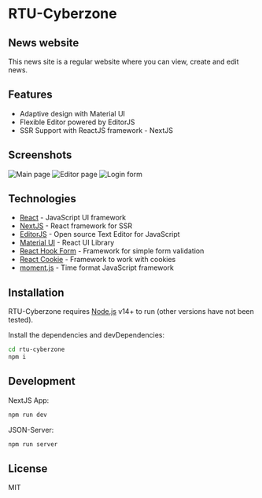 # RTU-Cyberzone 
## News website

This news site is a regular website where you can view, create and edit news.

## Features

- Adaptive design with Material UI
- Flexible Editor powered by EditorJS
- SSR Support with ReactJS framework - NextJS

## Screenshots

![Main page](https://i.imgur.com/7r8rzK1.png "Main page")
![Editor page](https://i.imgur.com/0qZpArJ.png "Editor page")
![Login form](https://i.imgur.com/k2IyGoX.png "Login form")

## Technologies

- [React] - JavaScript UI framework
- [NextJS] - React framework for SSR
- [EditorJS] - Open source Text Editor for JavaScript
- [Material UI] - React UI Library
- [React Hook Form] - Framework for simple form validation
- [React Cookie] - Framework to work with cookies
- [moment.js] - Time format JavaScript framework

## Installation

RTU-Cyberzone requires [Node.js](https://nodejs.org/) v14+ to run (other versions have not been tested).

Install the dependencies and devDependencies:

```sh
cd rtu-cyberzone
npm i
```

## Development

NextJS App:

```sh
npm run dev
```

JSON-Server:

```sh
npm run server
```

## License

MIT

   [node.js]: <http://nodejs.org>
   [React Hook Form]: <https://react-hook-form.com/>
   [React Cookie]: <https://www.npmjs.com/package/react-cookie>
   [Material UI]: <https://mui.com/>
   [React]: <https://reactjs.org/>
   [NextJS]: <https://nextjs.org/>
   [EditorJS]: <https://editorjs.io/>
   [moment.js]: <https://momentjs.com/>
